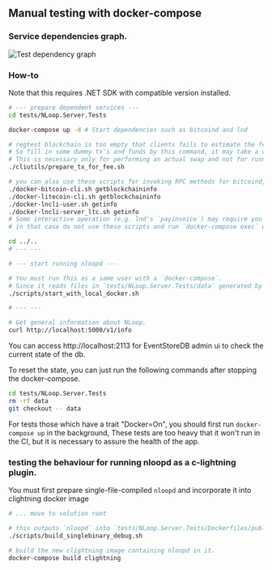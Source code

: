 ## Manual testing with docker-compose

### Service dependencies graph.

![Test dependency graph](../../images/test_deps.png)

### How-to

Note that this requires .NET SDK with compatible version installed.

```sh
# --- prepare dependent services ---
cd tests/NLoop.Server.Tests

docker-compose up -d # Start dependencies such as bitcoind and lnd

# regtest blockchain is too empty that clients fails to estimate the fee.
# So fill in some dummy tx's and funds by this command, it may take a while to complete.
# This is necessary only for performing an actual swap and not for running the server itself.
./cliutils/prepare_tx_for_fee.sh

# you can also use these scripts for invoking RPC methods for bitcoind, lnd.
./docker-bitcoin-cli.sh getblockchaininfo
./docker-litecoin-cli.sh getblockchaininfo
./docker-lncli-user.sh getinfo
./docker-lncli-server_ltc.sh getinfo
# Some interactive operation (e.g. lnd's `payinvoice`) may require you to execute it with the pseudo-tty.
# in that case do not use these scripts and run `docker-compose exec` without `-T` option

cd ../..
# --- ---

# --- start running nloopd ---

# You must run this as a same user with a `docker-compose`.
# Since it reads files in `tests/NLoop.Server.Tests/data` generated by the docker-compose command above.
./scripts/start_with_local_docker.sh

# --- ---

# Get general information about NLoop.
curl http://localhost:5000/v1/info

```

You can access http://localhost:2113 for EventStoreDB admin ui to check the current state of the db.

To reset the state, you can just run the following commands after stopping the docker-compose.

```sh
cd tests/NLoop.Server.Tests
rm -rf data
git checkout -- data
```

For tests those which have a trait "Docker=On", you should first run `docker-compose up` in the background,
These tests are too heavy that it won't run in the CI, but it is necessary to assure the health of the app.

### testing the behaviour for running nloopd as a c-lightning plugin.

You must first prepare single-file-compiled `nloopd` and incorporate it into clightning docker image

```bash
# ... move to solution root

# this outputs `nloopd` into `tests/NLoop.Server.Tests/Dockerfiles/publish`
./scripts/build_singlebinary_debug.sh 

# build the new clightning image containing nloopd in it.
docker-compose build clightning
```

